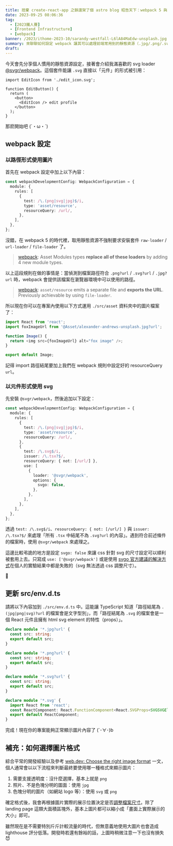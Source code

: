 ```yaml
---
title: 捨棄 create-react-app 之餘還架了個 astro blog 昭告天下：webpack 5 與圖片資源
date: 2023-09-25 08:06:36
tag:
  - [2023鐵人賽]
  - [Frontend Infrastructure]
  - [webpack]
banner: /2023/ithome-2023-10/sarandy-westfall-L6lA84MaEdw-unsplash.jpg
summary: 來聊聊如何設定 webpack 讓其可以處理前端常用到的靜態資源（.jpg/.png/.svg），並搭配 @svgr/webpack 讓 .svg 格式的檔案可以以「元件」形式使用
draft:
---
```


今天會先分享個人慣用的靜態資源設定，接著會介紹我滿喜歡的 svg loader [@svgr/webpack](https://react-svgr.com/docs/webpack/)。這個套件能讓 `.svg` 直接以「元件」的形式被引用：

```tsx
import EditIcon from './edit_icon.svg';

function EditButton() {
  return (
    <button>
      <EditIcon /> edit profile
    </button>
  );
}
```

那麽開始吧 (`・ω・´)

## webpack 設定

### 以路徑形式使用圖片

首先在 webpack 設定中加上以下內容：

```ts
const webpackDevelopmentConfig: WebpackConfiguration = {
  module: {
    rules: [
      {
        test: /\.(png|svg|jpg)$/i,
        type: 'asset/resource',
        resourceQuery: /url/,
      },
    ],
  },
};
```

沒錯，在 webpack 5 的時代裡，取用靜態資源不強制要求安裝套件 `raw-loader` / `url-loader` / `file-loader` 了。

> [webpack](https://webpack.js.org/guides/asset-modules/): Asset Modules types **replace all of these loaders** by adding 4 new module types.

以上這段規則在做的事情是：當偵測到檔案路徑符合 `.png?url` / `.svg?url` / `.jpg?url` 時，webpack 會提供該檔案在瀏覽器環境中可以使用的路徑。

> [webpack](https://webpack.js.org/guides/asset-modules/): `asset/resource` emits a separate file and **exports the URL**. Previously achievable by using `file-loader`.

所以現在你可以在專案內使用以下方式運用 `./src/asset` 資料夾中的圖片檔案了：

```ts
import React from 'react';
import foxImageUrl from '@Asset/alexander-andrews-unsplash.jpg?url';

function Image() {
  return <img src={foxImageUrl} alt="fox image" />;
}

export default Image;
```

記得 import 路徑結尾要加上我們在 webpack 規則中設定好的 resourceQuery `url`。

### 以元件形式使用 svg

先安裝 `@svgr/webpack`，然後追加以下設定：

```ts
const webpackDevelopmentConfig: WebpackConfiguration = {
  module: {
    rules: [
      {
        test: /\.(png|svg|jpg)$/i,
        type: 'asset/resource',
        resourceQuery: /url/,
      },
      {
        test: /\.svg$/i,
        issuer: /\.tsx?$/,
        resourceQuery: { not: [/url/] },
        use: [
          {
            loader: '@svgr/webpack',
            options: {
              svgo: false,
            },
          },
        ],
      },
    ],
  },
};
```

透過 `test: /\.svg$/i`、`resourceQuery: { not: [/url/] }` 與 `issuer: /\.tsx?$/` 來處理「所有 `.tsx` 中結尾不為 `.svg?url` 的內容」。遇到符合前述條件的檔案時，使用 `@svgr/webpack` 來處理之。

這邊比較弔詭的地方是設定 `svgo: false` 來讓 css 針對 svg 的尺寸設定可以順利被套用上去。只寫成 `use: ['@svgr/webpack']` 或是使用 [svgo 官方建議的解決方式](https://github.com/svg/svgo#svg-wont-scale-when-css-is-applied-on-it)在個人的實驗結果中都是失敗的（svg 無法透過 css 調整尺寸）。

🤷

## 更新 src/env.d.ts

請將以下內容加到 `./src/env.d.ts` 中。這能讓 TypeScript 知道「路徑結尾為 `.(jpg|png|svg)?url` 的檔案會是文字型別」，而「路徑結尾為 `.svg` 的檔案會是一個 React 元件且擁有 html svg element 的特性（props）」。

```ts
declare module '*.jpg?url' {
  const src: string;
  export default src;
}

declare module '*.png?url' {
  const src: string;
  export default src;
}

declare module '*.svg?url' {
  const src: string;
  export default src;
}

declare module '*.svg' {
  import React from 'react';
  const ReactComponent: React.FunctionComponent<React.SVGProps<SVGSVGElement>>;
  export default ReactComponent;
}
```

完成！現在你的專案能夠正常顯示圖片內容了 (`･∀･)b

## 補充：如何選擇圖片格式

綜合平常的開發經驗以及參考 [web.dev: Choose the right image format](https://web.dev/choose-the-right-image-format/) 一文，個人通常會以以下流程來判斷最終要使用哪一種格式來顯示圖片：

1. 需要支援透明度：沒什麼選擇，基本上就是 `png`
2. 照片、不是色塊分明的圖面：使用 `jpg`
3. 色塊分明的圖片（如網站 logo 等）：使用 `svg` 或 `png`

確定格式後，我會再根據圖片實際的展示位置決定是否[調整檔案尺寸](https://squoosh.app/)。除了 landing page 這類大面積區塊外，基本上圖片都可以縮小成「畫面上實際展示的大小」即可。

雖然現在是不需要特別斤斤計較流量的時代，但無意義地使用大圖片也會造成 lighthouse 評分低落。開發時若還有餘裕的話，上圖時稍微注意一下也沒有損失 😈
